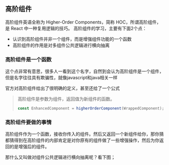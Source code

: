 ## 高阶组件

高阶组件英语全称为 Higher-Order Components，简称 HOC，所谓高阶组件，是 React 中一种复用逻辑的技巧。
高阶组件的学习，主要有下面2个点：

+ 认识到高阶组件并非一个组件，而是增强组件功能的一个函数
+ 高阶组件的作用是对多组件公共逻辑进行横向抽离

### 高阶组件是一个函数

这个点非常有意思，很多人一看到这个名字，自然到会认为高阶组件是一个组件，但是名字往往具有欺骗性，就像javascript和java相关一样

官方对高阶组件给出了很明确的定义，甚至还给了一个公式

> 高阶组件是参数为组件，返回值为新组件的函数。
>
> ```jsx
> const EnhancedComponent = higherOrderComponent(WrappedComponent);
> ```

### 高阶组件要做的事情

高阶组件作为一个函数，接收你传入的组件。然后又返回一个新组件给你，那你猜都猜得到在高阶组件的内部肯定是对你原有的组件做了一些增强操作，然后为你返回的是增强后的组件。

那什么又叫做对组件公共逻辑进行横向抽离呢？看下图；